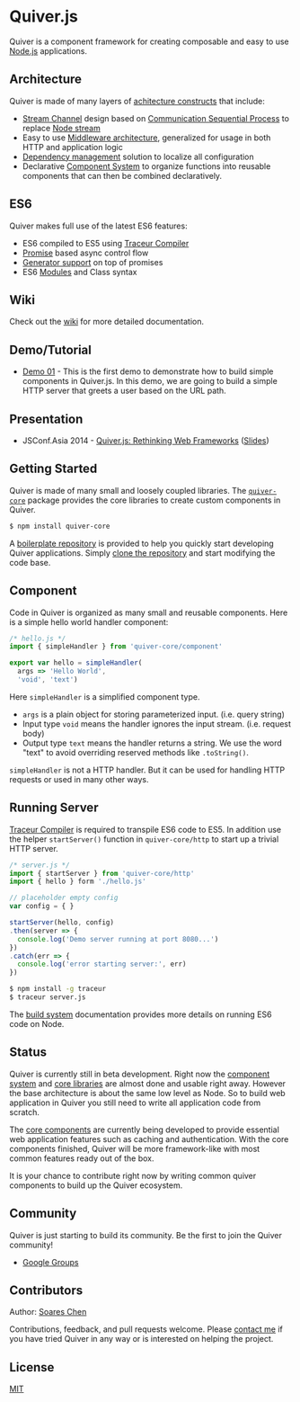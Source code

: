 Quiver.js
=========

Quiver is a component framework for creating composable and easy to use [Node.js](http://nodejs.org/) applications.

## Architecture

Quiver is made of many layers of [achitecture constructs](https://github.com/quiverjs/doc/wiki/Architecture-Constructs) that include:

  - [Stream Channel](https://github.com/quiverjs/doc/wiki/Architecture-Overview#stream-channel) design based on [Communication Sequential Process](http://en.wikipedia.org/wiki/Communicating_sequential_processes) to replace [Node stream](http://nodejs.org/api/stream.html)
  - Easy to use [Middleware architecture](https://github.com/quiverjs/doc/wiki/Architecture-Overview#filter), generalized for usage in both HTTP and application logic
  - [Dependency management](https://github.com/quiverjs/doc/wiki/Architecture-Overview#builder) solution to localize all configuration
  - Declarative [Component System](https://github.com/quiverjs/doc/wiki/Component-System) to organize functions into reusable components that can then be combined declaratively.

## ES6

Quiver makes full use of the latest ES6 features:

  - ES6 compiled to ES5 using
    [Traceur Compiler](https://github.com/google/traceur-compiler)
  - [Promise](http://www.2ality.com/2014/09/es6-promises-foundations.html) based async control flow
  - [Generator support](https://github.com/quiverjs/quiverjs/wiki/Promises#async) on
    top of promises
  - ES6 [Modules](http://www.2ality.com/2014/09/es6-modules-final.html) and Class syntax

## Wiki

Check out the [wiki](https://github.com/quiverjs/doc/wiki) for more detailed
documentation.

## Demo/Tutorial

  - [Demo 01](https://github.com/quiverjs/quiver-demo-01) - This is the first demo to demonstrate how to build simple components in Quiver.js. In this demo, we are going to build a simple HTTP server that greets a user based on the URL path.

## Presentation

  - JSConf.Asia 2014 - [Quiver.js: Rethinking Web Frameworks](https://www.youtube.com/watch?v=Lr-cARL3JXc) ([Slides](http://quiverjs.github.io/jsconfasia-2014))

## Getting Started

Quiver is made of many small and loosely coupled libraries. The [`quiver-core`](https://github.com/quiverjs/doc/wiki/Core) package provides the core libraries to create custom components in Quiver.

```bash
$ npm install quiver-core
```

A [boilerplate repository](https://github.com/quiverjs/quiver-boilerplate) is provided to help you quickly start developing Quiver applications. Simply [clone the repository](https://github.com/quiverjs/quiver-boilerplate) and start modifying the code base.

## Component

Code in Quiver is organized as many small and reusable components. Here is a
simple hello world handler component:

```javascript
/* hello.js */
import { simpleHandler } from 'quiver-core/component'

export var hello = simpleHandler(
  args => 'Hello World',
  'void', 'text')
```

Here `simpleHandler` is a simplified component type.

  - `args` is a plain object for storing parameterized input. (i.e. query
    string)
  - Input type `void` means the handler ignores the input stream. (i.e. request
    body)
  - Output type `text` means the handler returns a string. We use the word
    "text" to avoid overriding reserved methods like `.toString()`.

`simpleHandler` is not a HTTP handler. But it can be used for handling HTTP
requests or used in many other ways.

## Running Server

[Traceur Compiler](https://github.com/google/traceur-compiler) is required to
transpile ES6 code to ES5. In addition use the helper
`startServer()` function in `quiver-core/http` to start up a trivial HTTP server.

```javascript
/* server.js */
import { startServer } from 'quiver-core/http'
import { hello } form './hello.js'

// placeholder empty config
var config = { }

startServer(hello, config)
.then(server => {
  console.log('Demo server running at port 8080...')
})
.catch(err => {
  console.log('error starting server:', err)
})
```

```bash
$ npm install -g traceur
$ traceur server.js
```

The [build system](https://github.com/quiverjs/quiverjs/wiki/Build-System) documentation provides more details on running ES6 code on Node.

## Status

Quiver is currently still in beta development. Right now the [component system](wiki/Component-System) and [core libraries](wiki/Core-Libraries) are almost done and usable right away. However the base architecture is about the same low level as Node. So to build web application in Quiver you still need to write all application code from scratch.

The [core components](wiki/Core-Components) are currently being developed to provide essential web application features such as caching and authentication. With the core components finished, Quiver will be more framework-like with most common features ready out of the box.

It is your chance to contribute right now by writing common quiver components to build up the Quiver ecosystem.

## Community

Quiver is just starting to build its community. Be the first to join the Quiver community!

  - [Google Groups](https://groups.google.com/d/forum/quiverjs)

## Contributors

Author: [Soares Chen](https://github.com/soareschen)

Contributions, feedback, and pull requests welcome. Please [contact me](mailto:soares.chen@gmail.com) if you have tried Quiver in any way or is interested on helping the project.


## License

[MIT](https://raw.githubusercontent.com/quiverjs/license/master/LICENSE)
